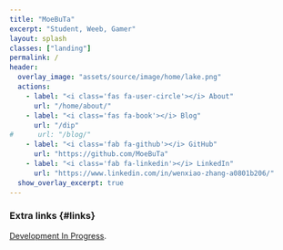 ```yaml
---
title: "MoeBuTa"
excerpt: "Student, Weeb, Gamer"
layout: splash
classes: ["landing"]
permalink: /
header:
  overlay_image: "assets/source/image/home/lake.png"
  actions:
    - label: "<i class='fas fa-user-circle'></i> About"
      url: "/home/about/"
    - label: "<i class='fas fa-book'></i> Blog"
      url: "/dip"
#      url: "/blog/"
    - label: "<i class='fab fa-github'></i> GitHub"
      url: "https://github.com/MoeBuTa"
    - label: "<i class='fab fa-linkedin'></i> LinkedIn"
      url: "https://www.linkedin.com/in/wenxiao-zhang-a0801b206/"
  show_overlay_excerpt: true
---
```


### Extra links {#links}


[Development In Progress](/dip).


[//]: # (- And [<i class="fas fa-fw fa-globe-americas"></i> my friends' websites]&#40;{{ "/friends/" | relative_url }}&#41;.)

<script type="text/javascript">document.getElementById('page-title').insertAdjacentHTML('beforebegin', '<img src="/assets/source/image/avatar/avatar.png" alt="MoeBuTa" class="avatar" itemprop="source" />');</script>
